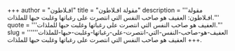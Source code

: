 +++
author = "افـلاطون"
title = "مقولة افـلاطون"
description = '''مقولة افـلاطون: العفيف هو صاحب النفس التي انتصرت على رغباتها وغلبت حبها للملذات.'''
quote = '''العفيف هو صاحب النفس التي انتصرت على رغباتها وغلبت حبها للملذات.'''
slug = '''العفيف-هو-صاحب-النفس-التي-انتصرت-على-رغباتها-وغلبت-حبها-للملذات'''
+++
العفيف هو صاحب النفس التي انتصرت على رغباتها وغلبت حبها للملذات.
